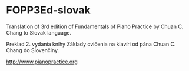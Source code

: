 # FOPP3Ed-slovak
Translation of 3rd edition of Fundamentals of Piano Practice by Chuan C. Chang to Slovak language.

Preklad 2. vydania knihy Základy cvičenia na klavíri od pána Chuan C. Chang do Slovenčiny.

http://www.pianopractice.org
